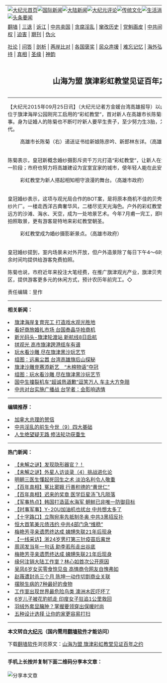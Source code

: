 <a name="1" id="1" target="_blank"></a><span id="1"></span>
<table align=center border="0"><tr><td colspan="2" VALIGN=TOP><a href="https://github.com/aathwk311/djy/blob/master/gb/nf1351518.md#1"><img src="https://raw.githubusercontent.com/aathwk311/www/master/t/djy/1.jpg" title="大纪元首页" alt="大纪元首页"></a><a href="https://github.com/aathwk311/djy/blob/master/gb/n24hr.md#1"><img src="https://raw.githubusercontent.com/aathwk311/www/master/t/djy/3.jpg" title="国际新闻" alt="国际新闻"></a><a href="https://github.com/aathwk311/djy/blob/master/gb/nsc413.md#1"><img src="https://raw.githubusercontent.com/aathwk311/www/master/t/djy/4.jpg" title="大陆新闻" alt="大陆新闻"></a><a href="https://github.com/aathwk311/djy/blob/master/gb/news392.md#1"><img src="https://raw.githubusercontent.com/aathwk311/www/master/t/djy/5.jpg" title="大纪元评论" alt="大纪元评论"></a><a href="https://github.com/aathwk311/djy/blob/master/gb/news2007.md#1"><img src="https://raw.githubusercontent.com/aathwk311/www/master/t/djy/6.jpg" title="传统文化" alt="传统文化"></a><a href="https://github.com/aathwk311/djy/blob/master/gb/news2008.md#1"><img src="https://raw.githubusercontent.com/aathwk311/www/master/t/djy/7.jpg" title="生活消费" alt="生活消费"></a><a href="https://github.com/aathwk311/djy/blob/master/gb/ncyule.md#1"><img src="https://raw.githubusercontent.com/aathwk311/www/master/t/djy/8.jpg" title="娱乐休闲" alt="娱乐休闲"></a><a href="https://github.com/aathwk311/djy/blob/master/gb/nsc1002.md#1"><img src="https://raw.githubusercontent.com/aathwk311/www/master/t/djy/9.jpg" title="健康" alt="健康"></a><a href="https://github.com/aathwk311/djy/blob/master/gb/nf6092.md#1"><img src="https://raw.githubusercontent.com/aathwk311/www/master/t/djy/10a.jpg" title="独家" alt="独家"></a><a href="https://github.com/aathwk311/djy/blob/master/gb/nf4514.md#1"><img src="https://raw.githubusercontent.com/aathwk311/www/master/t/djy/12a.jpg" title="头条要闻" alt="头条要闻"></a></td></tr>
<tr><td colspan="2" VALIGN=TOP><a target="_blank" href="https://github.com/aathwk311/www/blob/master/README.md?zsrh#1">翻墙</a> | <a target="_blank" href="https://github.com/aathwk311/djy/blob/master/gb/nf5657.md#1">三退</a> | <a target="_blank" href="https://github.com/aathwk311/djy/blob/master/gb/nf6124.md#1">诉江</a> | <a target="_blank" href="https://github.com/aathwk311/djy/blob/master/gb/nf1176117.md#1">中共卖国</a> | <a target="_blank" href="https://github.com/aathwk311/djy/blob/master/gb/nf5773.md#1">贪腐淫乱</a> | <a target="_blank" href="https://github.com/aathwk311/djy/blob/master/gb/nf1176115.md#1">窜改历史</a> | <a target="_blank" href="https://github.com/aathwk311/djy/blob/master/gb/nf1176107.md#1">党魁画皮</a> | <a target="_blank" href="https://github.com/aathwk311/djy/blob/master/gb/nf1320400.md#1">中共间谍</a> | <a target="_blank" href="https://github.com/aathwk311/djy/blob/master/gb/nf1176114.md#1">破坏传统</a> | <a target="_blank" href="https://github.com/aathwk311/ntdtv/blob/master/gb/prog447_1.md#1">恶贯满盈</a> | <a target="_blank" href="https://github.com/aathwk311/djy/blob/master/gb/ncid278.md#1">人权</a> | <a target="_blank" href="https://github.com/aathwk311/djy/blob/master/gb/nf1176111.md#1">迫害</a> | <a target="_blank" href="https://gitlab.com/szzdlab/mh-qikan/blob/master/README.md#1">期刊</a> | <a target="_blank" href="https://github.com/aathwk311/djy/blob/master/gb/nf5562.md#1">伪火</a></p><p><a target="_blank" href="https://github.com/aathwk311/djy/blob/master/gb/9p.md#1">社论</a> | <a target="_blank" href="https://github.com/aathwk311/djy/blob/master/gb/nf4378.md#1">问答</a> | <a target="_blank" href="https://github.com/aathwk311/djy/blob/master/gb/nf5792.md#1">剖析</a> | <a target="_blank" href="https://github.com/aathwk311/djy/blob/master/gb/nf5735.md#1">两岸比对</a> | <a target="_blank" href="https://github.com/aathwk311/djy/blob/master/gb/nf6119.md#1">各国褒奖</a> | <a target="_blank" href="https://github.com/aathwk311/djy/blob/master/gb/nf6120.md#1">民众声援</a> | <a target="_blank" href="https://github.com/aathwk311/djy/blob/master/gb/nf1188594.md#1">难忘记忆</a> | <a target="_blank" href="https://github.com/aathwk311/djy/blob/master/gb/nf3180.md#1">海外弘传</a> | <a target="_blank" href="https://github.com/aathwk311/djy/blob/master/gb/nf5410.md#1">万人上访</a> | <a target="_blank" href="https://github.com/aathwk311/www/blob/master/README.md?zsrh#1">平台首页</a> | <a target="_blank" href="https://github.com/aathwk311/djy/blob/master/gb/nf4386.md#1">支持</a> | <a target="_blank" href="https://github.com/aathwk311/djy/blob/master/gb/nf4389.md#1">真相</a> | <a target="_blank" href="https://github.com/aathwk311/djy/blob/master/gb/nf5790.md#1">圣缘</a> | <a target="_blank" href="https://github.com/aathwk311/djy/blob/master/gb/nf4786.md#1">神韵</a></td></tr>
<tr><td VALIGN=TOP width="626"><h2 align=center>山海为盟 旗津彩虹教堂见证百年之约</h2>

<h6></h6>
<hr>
<p>【大纪元2015年09月25日讯】（大纪元记者方金媛台湾高雄报导）以山为证，以海为盟。24日位于<ahref="https://github.com/aathwk311/djy/blob/master/gb/tag/%E6%97%97%E6%B4%A5.md#1">旗津</a>海岸公园刚完工启用的“彩虹<ahref="https://github.com/aathwk311/djy/blob/master/gb/tag/%E6%95%99%E5%A0%82.md#1">教堂</a>”，首对新人在高雄市长陈菊的见证下，完成终身大事。身为证婚人的陈菊也不断叮咛新人要早生贵子，至少努力生3胎，为高雄孕育希望的下一代。<br />
	<figure id="attachment_6505004" aria-describedby="caption-attachment-6505004" style="width: 600px" class="wp-caption aligncenter"><ahref=" https://i.epochtimes.com/assets/uploads/2015/09/1509250951501770-600x400.jpg" target="_blank" rel="noreferrer noopener"></a><figcaption id="caption-attachment-6505004" class="wp-caption-text">高雄市长陈菊（右）递送证书给新娘陈彦吟、新郎林东详。（高雄市政府）</figcaption></figure><br />陈菊表示，皇冠新概念婚纱摄影斥资千万元打造“彩虹<ahref="https://github.com/aathwk311/djy/blob/master/gb/tag/%E6%95%99%E5%A0%82.md#1">教堂</a>”，让新人在浪漫、祝福中走向人生另一阶段；市府也努力将高雄建设为宜室宜家的城市，使年轻人能在此安家立业。<br />
	<figure id="attachment_6505016" aria-describedby="caption-attachment-6505016" style="width: 600px" class="wp-caption aligncenter"><ahref=" https://i.epochtimes.com/assets/uploads/2015/09/1509250952581770-600x399.jpg" target="_blank" rel="noreferrer noopener"></a><figcaption id="caption-attachment-6505016" class="wp-caption-text">彩虹教堂为新人搭起相知相守浪漫的舞台。（高雄市政府）</figcaption></figure><br />皇冠婚纱表示，这项与<ahref="https://github.com/aathwk311/djy/blob/master/gb/tag/%E8%A7%82%E5%85%89.md#1">观光</a>局合作的BOT案，是将原本<ahref="https://github.com/aathwk311/djy/blob/master/gb/tag/%E5%95%86%E6%9C%BA.md#1">商机</a>不佳的贝壳馆内部，打造成二层楼婚纱片厂。一楼走西洋古典奢华风，二楼尽览天光海色。户外的彩虹教堂，环绕教堂四周的水池与远方的沙滩、海水、天空，成为一处地景艺术。今年7月甫一完工，即吸引许多媒体报导及游客拍照取景，更有游客是特地来彩虹教堂朝圣。<br />
	<figure id="attachment_6505027" aria-describedby="caption-attachment-6505027" style="width: 600px" class="wp-caption aligncenter"><ahref=" https://i.epochtimes.com/assets/uploads/2015/09/1509250954001770-600x399.jpg" target="_blank" rel="noreferrer noopener"></a><figcaption id="caption-attachment-6505027" class="wp-caption-text">彩虹教堂成为婚纱摄影新景点。（高雄市政府）</figcaption></figure><br />皇冠婚纱提到，室内场景未对外开放，但户外造景除了每日下午4～6时由婚纱公司使用之外，其余时间均提供给游客免费拍照。</p>
<p>陈菊也说，市府近年来投注大笔经费，在推广<ahref="https://github.com/aathwk311/djy/blob/master/gb/tag/%E6%97%97%E6%B4%A5.md#1">旗津</a><ahref="https://github.com/aathwk311/djy/blob/master/gb/tag/%E8%A7%82%E5%85%89.md#1">观光</a>产业，旗津贝壳馆停车场，将改建为露营区，提供游客更多元的休闲方式，预计农历年前完工。◇</p>
<p>责任编辑：昱作</p>

<hr>


<strong>相关新闻：</strong>
<li><a href="https://github.com/aathwk311/djy/blob/master/gb/13/7/3/n3908228.md#1">旗津海岸复育完工 打造戏水观光胜地</a></li>
<li><a href="https://github.com/aathwk311/djy/blob/master/gb/13/7/16/n3918494.md#1">看好商旅婚礼市场 台国泰晶华抢商机</a></li>
<li><a href="https://github.com/aathwk311/djy/blob/master/gb/14/5/6/n4148763.md#1">新光码头-旗津轮渡站 新航线8日启航</a></li>
<li><a href="https://github.com/aathwk311/djy/blob/master/gb/14/7/10/n4197611.md#1">拼观光  高市旗津跨港缆车有谱</a></li>
<li><a href="https://github.com/aathwk311/djy/blob/master/gb/15/6/26/n4466641.md#1">玩水看沙雕 尽在旗津黑沙玩艺节</a></li>
<li><a href="https://github.com/aathwk311/djy/blob/master/gb/15/7/20/n4484945.md#1">组图：远离尘嚣 台湾高雄旗后山探秘</a></li>
<li><a href="https://github.com/aathwk311/djy/blob/master/gb/15/7/24/n4488297.md#1">旗津沙雕竞赛添新艺　“木棉物语”夺冠</a></li>
<li><a href="https://github.com/aathwk311/djy/blob/master/gb/15/7/27/n4489365.md#1">组图：玩水看沙雕 尽在旗津黑沙玩艺节</a></li>
<li><a href="https://github.com/aathwk311/djy/blob/master/gb/21/12/6/n13419060.md#1">国中生撞裂机车“超诚恳道歉”逗笑万人 车主大方免赔</a></li>
<li><a href="https://github.com/aathwk311/djy/blob/master/gb/21/12/5/n13418057.md#1">中共对台实施广播战 台学者：会影响选情</a></li>
<hr>


<strong>编辑推荐：</strong>
<li><a href="https://github.com/upjkzu3674/djy/blob/master/gb/15/12/10/n4593139.md?dfh#1" target="_blank">加拿大总理的贺信</a></li><li><a href="https://github.com/tsiac2612/djy/blob/master/gb/18/4/2/n10271780.md#1" target="_blank">中共淫乱的前生今世（9）四大基础</a></li><li><a href="https://github.com/tsiac2612/djy/blob/master/gb/16/4/12/n7547010.md#1" target="_blank">人生绝望疑无路 修法轮功获重生</a></li>
<hr>

<strong>热门新闻：</strong>
<li><a href="https://github.com/vrkehx3233/djy/blob/master/gb/21/12/2/n13413207.md#1">【未解之谜】发现隐形器官？！</a></li>
<li><a href="https://github.com/vrkehx3233/djy/blob/master/gb/21/11/26/n13401085.md#1">【未解之谜】外星人访谈录（4）挑战进化论</a></li>
<li><a href="https://github.com/vrkehx3233/djy/blob/master/gb/21/12/1/n13410518.md#1">明朝三医生懂起死回生之术 淡泊名利令人敬重</a></li>
<li><a href="https://github.com/vrkehx3233/djy/blob/master/gb/21/11/27/n13401365.md#1">【百年真相】冤比窦娥 行善积德的“黄世仁”</a></li>
<li><a href="https://github.com/vrkehx3233/djy/blob/master/gb/21/11/30/n13408645.md#1">【百年真相】迟来的奖章 医学巨星汤飞凡陨落</a></li>
<li><a href="https://github.com/vrkehx3233/djy/blob/master/gb/21/12/4/n13416888.md#1">【军事热点】韩国打造蓝水海军 朝鲜已非唯一防御目标</a></li>
<li><a href="https://github.com/vrkehx3233/djy/blob/master/gb/21/12/4/n13417180.md#1">【时事军事】Y-20U加油机也扰台 中共想太多了</a></li>
<li><a href="https://github.com/vrkehx3233/djy/blob/master/gb/21/12/4/n13416756.md#1">【十字路口】立陶宛率先抵制冬奥 中共3黑招反扑</a></li>
<li><a href="https://github.com/vrkehx3233/djy/blob/master/gb/21/12/3/n13415563.md#1">恒大首笔美元债违约 中共4部门急“维稳”</a></li>
<li><a href="https://github.com/vrkehx3233/djy/blob/master/gb/21/12/2/n13413720.md#1">梅艳芳寻亲遗愿终达成 姨甥失联21年后现身</a></li>
<li><a href="https://github.com/vrkehx3233/djy/blob/master/gb/21/12/3/n13414539.md#1">【一线采访】浙24岁男打第三针疫苗后离世</a></li>
<li><a href="https://github.com/vrkehx3233/djy/blob/master/gb/21/12/3/n13415968.md#1">周润发当年一句话 助李若彤走出谷底</a></li>
<li><a href="https://github.com/vrkehx3233/djy/blob/master/gb/21/12/2/n13413720.md#1">梅艳芳寻亲遗愿终达成 姨甥失联21年后现身</a></li>
<li><a href="https://github.com/vrkehx3233/djy/blob/master/gb/21/12/2/n13413401.md#1">缘何注销大陆工作室？林心如首次公开原因</a></li>
<li><a href="https://github.com/vrkehx3233/djy/blob/master/gb/21/12/3/n13415836.md#1">吴凤6岁女买零食惊见虫 高情商令网友自愧弗如</a></li>
<li><a href="https://github.com/vrkehx3233/djy/blob/master/gb/21/12/3/n13413976.md#1">赵薇遭封杀三个月 陈坤一动作切割商业关联</a></li>
<li><a href="https://github.com/vrkehx3233/djy/blob/master/gb/21/12/1/n13409085.md#1">摆脱生病的7种最好的食物</a></li>
<li><a href="https://github.com/vrkehx3233/djy/blob/master/gb/21/12/3/n13414679.md#1">工作室出现世界最危险鸟类 澳洲木匠吓坏了</a></li>
<li><a href="https://github.com/vrkehx3233/djy/blob/master/gb/21/12/3/n13414114.md#1">6岁儿子被花豹抓走 印度女子狂追1公里救回</a></li>
<li><a href="https://github.com/vrkehx3233/djy/blob/master/gb/21/11/23/n13393406.md#1">羽绒外套显臃肿？掌握要领穿出保暖时尚</a></li>
<li><a href="https://github.com/vrkehx3233/djy/blob/master/gb/21/12/3/n13415078.md#1">五种设计选择 让你的家更容易打扫</a></li>
<hr>

<strong>本文转自<a href="https://www.epochtimes.com">大纪元</a>（国内需用<a href="https://github.com/aathwk311/www/blob/master/README.md#8">翻墙软件</a>才能访问）</strong><p>下载<a href="https://github.com/aathwk311/www/blob/master/README.md#8">翻墙软件</a>浏览原文：<a href="https://www.epochtimes.com/gb/15/9/25/n4536090.htm">山海为盟 旗津彩虹教堂见证百年之约</a></p><hr>

<strong>手机上长按并复制下面二维码分享本文章：</strong><br><br><img src="https://chart.apis.google.com/chart?cht=qr&chs=240x240&choe=UTF-8&chld=M|2&chl=https://github.com/aathwk311/djy/blob/master/gb/15/9/25/n4536090.md%231" title="分享本文章"></td><td VALIGN=TOP><a href="https://github.com/aathwk311/djy/blob/master/gb/16/1/21/n4622075.md?dfh#1" target="_blank"><img src="https://raw.githubusercontent.com/aathwk311/djy/master/gb/300/wei-f1.jpg" title="中共的伪火骗局"  alt="中共的伪火骗局"></a><br><a href="https://github.com/aathwk311/www/blob/master/README.md?dfh#9" target="_blank"><img src="https://raw.githubusercontent.com/aathwk311/djy/master/gb/300/yong-h.jpg" title="永恒的见证"  alt="永恒的见证"></a><br><a href="https://github.com/aathwk311/djy/blob/master/gb/13/9/29/n3974789.md?dfh#1" target="_blank"><img src="https://raw.githubusercontent.com/aathwk311/djy/master/gb/300/shang-lnz.jpg" title="善良女子被中共投男牢"  alt="善良女子被中共投男牢"></a><br><a href="https://github.com/aathwk311/djy/blob/master/gb/16/3/16/n4663449.md?dfh#1" target="_blank"><img src="https://raw.githubusercontent.com/aathwk311/djy/master/gb/300/huo-z3.jpg" title="警卫目击活摘器官"  alt="警卫目击活摘器官"></a><br><a href="https://github.com/aathwk311/djy/blob/master/gb/16/8/7/n8177641.md?dfh#1" target="_blank"><img src="https://raw.githubusercontent.com/aathwk311/djy/master/gb/300/huo-z4.jpg" title="证人描述活摘恐怖"  alt="证人描述活摘恐怖"></a><br><a href="https://github.com/aathwk311/djy/blob/master/gb/10/4/19/n2881569.md?dfh#1" target="_blank"><img src="https://raw.githubusercontent.com/aathwk311/djy/master/gb/300/huo-z1.jpg" title="揭开活摘器官黑幕"  alt="揭开活摘器官黑幕"></a><br><a href="https://github.com/aathwk311/djy/blob/master/gb/10/11/7/n3077476.md?dfh#1" target="_blank"><img src="https://raw.githubusercontent.com/aathwk311/djy/master/gb/300/ma-ks.jpg" title="马克思的成魔之路"  alt="马克思的成魔之路"></a><br><a href="https://github.com/aathwk311/djy/blob/master/gb/14/6/9/n4173977.md?dfh#1" target="_blank"><img src="https://raw.githubusercontent.com/aathwk311/djy/master/gb/300/chang-zs.jpg" title="藏字石 蕴天机"  alt="藏字石 蕴天机"></a><br><a href="https://github.com/aathwk311/djy/blob/master/gb/18/5/10/n10381511.md?dfh#1" target="_blank"><img src="https://raw.githubusercontent.com/aathwk311/djy/master/gb/300/st1.jpg" title="关注三亿人三退"  alt="关注三亿人三退"></a><br><a href="https://github.com/aathwk311/djy/blob/master/gb/18/3/21/n10237682.md?dfh#1" target="_blank"><img src="https://raw.githubusercontent.com/aathwk311/djy/master/gb/300/jie-t.jpg" title="解体中共复兴中华"  alt="解体中共复兴中华"></a><br><a href="https://github.com/aathwk311/djy/blob/master/gb/9/2/9/n2422991.md?dfh#1" target="_blank"><img src="https://raw.githubusercontent.com/aathwk311/djy/master/gb/300/gao-zs.jpg" title="中共迫害良心律师"  alt="中共迫害良心律师"></a><br><a href="https://github.com/aathwk311/djy/blob/master/gb/18/12/9/n10900044.md?dfh#1" target="_blank"><img src="https://raw.githubusercontent.com/aathwk311/djy/master/gb/300/sj1.jpg" title="三百多万人举报江泽民"  alt="三百多万人举报江泽民"></a><br><a href="https://github.com/aathwk311/djy/blob/master/gb/18/8/28/n10672014.md?dfh#1" target="_blank"><img src="https://raw.githubusercontent.com/aathwk311/djy/master/gb/300/sj2.jpg" title="这些官员为何起诉江泽民"  alt="这些官员为何起诉江泽民"></a><br><a href="https://github.com/aathwk311/djy/blob/master/gb/8/12/18/n2367165.md?dfh#1" target="_blank"><img src="https://raw.githubusercontent.com/aathwk311/djy/master/gb/300/liangan.jpg" title="海峡两岸的强烈对比"  alt="海峡两岸的强烈对比"></a><br><a href="https://github.com/aathwk311/djy/blob/master/gb/15/12/10/n4593139.md?dfh#1" target="_blank"><img src="https://raw.githubusercontent.com/aathwk311/djy/master/gb/300/jia-ndzl.jpg" title="加拿大总理的贺信"  alt="加拿大总理的贺信"></a><br><a href="https://github.com/aathwk311/djy/blob/master/gb/11/6/17/n3289382.md?dfh#1" target="_blank"><img src="https://raw.githubusercontent.com/aathwk311/djy/master/gb/300/xiao-wd.jpg" title="探寻真相兼听则明"  alt="探寻真相兼听则明"></a><br><a href="https://github.com/aathwk311/djy/blob/master/gb/18/10/27/n10812623.md?dfh#1" target="_blank"><img src="https://raw.githubusercontent.com/aathwk311/djy/master/gb/300/yindu.jpg" title="印度媒体报道东方"  alt="印度媒体报道东方"></a><br><a href="https://github.com/aathwk311/djy/blob/master/gb/18/6/9/n10469652.md?dfh#1" target="_blank"><img src="https://raw.githubusercontent.com/aathwk311/djy/master/gb/300/xie-j.jpg" title="不一样的海外校园"  alt="不一样的海外校园"></a><br><a href="https://github.com/aathwk311/djy/blob/master/gb/7/4/5/n1669415.md?dfh#1" target="_blank"><img src="https://raw.githubusercontent.com/aathwk311/djy/master/gb/300/li-up.jpg" title="从大师到徒弟的传奇"  alt="从大师到徒弟的传奇"></a><br><a href="https://github.com/aathwk311/djy/blob/master/gb/17/5/26/n9191512.md?dfh#1" target="_blank"><img src="https://raw.githubusercontent.com/aathwk311/djy/master/gb/300/zfl2.jpg" title="亿万人与东方一本奇书"  alt="亿万人与东方一本奇书"></a><br><a href="https://github.com/aathwk311/djy/blob/master/gb/13/11/27/n4020290.md?dfh#1" target="_blank"><img src="https://raw.githubusercontent.com/aathwk311/djy/master/gb/300/zhen-h.jpg" title="大陆见不到的震撼场面"  alt="大陆见不到的震撼场面"></a><br><a href="https://github.com/aathwk311/djy/blob/master/gb/15/7/17/n4482910.md?dfh#1" target="_blank"><img src="https://raw.githubusercontent.com/aathwk311/djy/master/gb/300/dalu-sk.jpg" title="人心向善 大陆当初盛况"  alt="人心向善 大陆当初盛况"></a><br><a href="https://github.com/aathwk311/djy/blob/master/gb/19/1/5/n10955468.md?dfh#1" target="_blank"><img src="https://raw.githubusercontent.com/aathwk311/djy/master/gb/300/zfl1.jpg" title="追寻真理 这书讲什么"  alt="追寻真理 这书讲什么"></a><br><a href="https://github.com/aathwk311/www/blob/master/README.md?dfh#1" target="_blank"><img src="https://raw.githubusercontent.com/aathwk311/djy/master/gb/300/fq1.jpg" title="下载免费翻墙软件"  alt="下载免费翻墙软件"></a><br></td></tr></table>
